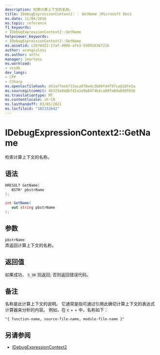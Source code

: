 ```yaml
---
description: 检索计算上下文的名称。
title: IDebugExpressionContext2：： GetName |Microsoft Docs
ms.date: 11/04/2016
ms.topic: reference
f1_keywords:
- IDebugExpressionContext2::GetName
helpviewer_keywords:
- IDebugExpressionContext2::GetName
ms.assetid: c2b70d22-17af-4986-a7e3-930910367216
author: acangialosi
ms.author: anthc
manager: jmartens
ms.workload:
- vssdk
dev_langs:
- CPP
- CSharp
ms.openlocfilehash: d43af7eeb733aca978a4c3b09fd4f97ca828fe5a
ms.sourcegitcommit: 4b323a8a8bfd1a1a9e84f4b4ca88fa8da690f656
ms.translationtype: MT
ms.contentlocale: zh-CN
ms.lasthandoff: 03/05/2021
ms.locfileid: "102152642"
---
```

# <a name="idebugexpressioncontext2getname"></a>IDebugExpressionContext2::GetName
检索计算上下文的名称。

## <a name="syntax"></a>语法

```cpp
HRESULT GetName( 
   BSTR* pbstrName
);
```

```csharp
int GetName( 
   out string pbstrName
);
```

## <a name="parameters"></a>参数
`pbstrName`\
弄返回计算上下文的名称。

## <a name="return-value"></a>返回值
 如果成功， `S_OK` 则返回; 否则返回错误代码。

## <a name="remarks"></a>备注
 名称是此计算上下文的说明。 它通常是指可通过引用此确切计算上下文的表达式计算器来分析的内容。 例如，在 c + + 中，名称如下：

```
"{ function-name, source-file-name, module-file-name }"
```

## <a name="see-also"></a>另请参阅
- [IDebugExpressionContext2](../../../extensibility/debugger/reference/idebugexpressioncontext2.md)
